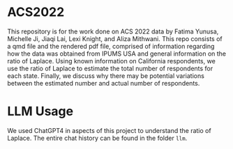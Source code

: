 # ACS2022

This repository is for the work done on ACS 2022 data by Fatima Yunusa, Michelle Ji, Jiaqi Lai, Lexi Knight, and Aliza Mithwani. This repo consists of a qmd file and the rendered pdf file, comprised of information regarding how the data was obtained from IPUMS USA and general information on the ratio of Laplace. Using known information on California respondents, we use the ratio of Laplace to estimate the total number of respondents for each state. Finally, we discuss why there may be potential variations between the estimated number and actual number of respondents. 

# LLM Usage
We used ChatGPT4 in aspects of this project to understand the ratio of Laplace. The entire chat history can be found in the folder `llm`. 
